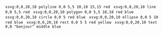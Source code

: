 ```xsvg:0,0,20,10 polyline 0,0 5,5 10,10 15,15 red ```
```xsvg:0,0,20,10 line 0,0 5,5 red ```
```xsvg:0,0,20,10 polygon 0,0 5,5 10,10 red blue```
```xsvg:0,0,20,10 circle 0,0 5 red blue ```
```xsvg:0,0,20,10 ellipse 0,0 5 10 red blue ```
```xsvg:0,0,20,10 rect 0,0 5 5 red yellow ```
```xsvg:0,0,20,10 text 0,0 "bonjour" middle blue ```
